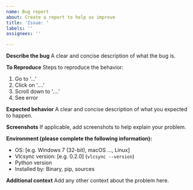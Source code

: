 ```yaml
---
name: Bug report
about: Create a report to help us improve
title: 'Issue: '
labels: ''
assignees: ''

---
```


**Describe the bug**
A clear and concise description of what the bug is.

**To Reproduce**
Steps to reproduce the behavior:
1. Go to '...'
2. Click on '....'
3. Scroll down to '....'
4. See error

**Expected behavior**
A clear and concise description of what you expected to happen.

**Screenshots**
If applicable, add screenshots to help explain your problem.

**Environment (please complete the following information):**
 - OS: [e.g. Windows 7 (32-bit), macOS ..., Linux]
 - Vlcsync version: [e.g. 0.2.0] (`vlcsync --version`)
 - Python version 
 - Installed by: Binary, pip, sources

**Additional context**
Add any other context about the problem here.

